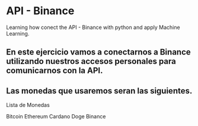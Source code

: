 # API - Binance

Learning how conect the API - Binance with python and apply Machine Learning.

## En este ejercicio vamos a conectarnos a Binance utilizando nuestros accesos personales para comunicarnos con la API. 

## Las monedas que usaremos seran las siguientes.

Lista de Monedas

Bitcoin
Ethereum
Cardano
Doge
Binance
